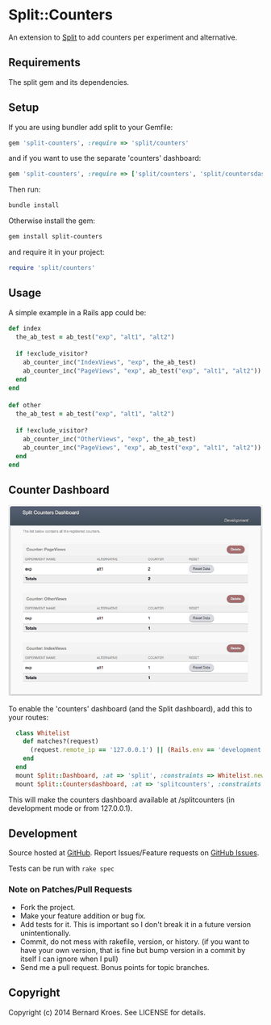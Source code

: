 # Split::Counters

An extension to [Split](http://github.com/andrew/split) to add counters per experiment and alternative.

## Requirements

The split gem and its dependencies.

## Setup

If you are using bundler add split to your Gemfile:

```ruby
gem 'split-counters', :require => 'split/counters'
```

and if you want to use the separate 'counters' dashboard:

```ruby
gem 'split-counters', :require => ['split/counters', 'split/countersdashboard']
```

Then run:

```bash
bundle install
```

Otherwise install the gem:

```bash
gem install split-counters
```

and require it in your project:

```ruby
require 'split/counters'
```

## Usage

A simple example in a Rails app could be:
```ruby
def index
  the_ab_test = ab_test("exp", "alt1", "alt2")

  if !exclude_visitor?
    ab_counter_inc("IndexViews", "exp", the_ab_test)
    ab_counter_inc("PageViews", "exp", ab_test("exp", "alt1", "alt2"))
  end
end

def other
  the_ab_test = ab_test("exp", "alt1", "alt2")

  if !exclude_visitor?
    ab_counter_inc("OtherViews", "exp", the_ab_test)
    ab_counter_inc("PageViews", "exp", ab_test("exp", "alt1", "alt2"))
  end
end
```

## Counter Dashboard

![Counters Dashboard](/screenshots/screenshot1.png?raw=true "Counters Dashboard")

To enable the 'counters' dashboard (and the Split dashboard), add this to your routes:

```ruby
  class Whitelist
    def matches?(request) 
      (request.remote_ip == '127.0.0.1') || (Rails.env == 'development')
    end
  end
  mount Split::Dashboard, :at => 'split', :constraints => Whitelist.new
  mount Split::Countersdashboard, :at => 'splitcounters', :constraints => Whitelist.new
```

This will make the counters dashboard available at /splitcounters (in development mode or from 127.0.0.1).

## Development

Source hosted at [GitHub](http://github.com/bernardkroes/split-counters).
Report Issues/Feature requests on [GitHub Issues](http://github.com/bernardkroes/split-counters/issues).

Tests can be run with `rake spec`

### Note on Patches/Pull Requests

 * Fork the project.
 * Make your feature addition or bug fix.
 * Add tests for it. This is important so I don't break it in a
   future version unintentionally.
 * Commit, do not mess with rakefile, version, or history.
   (if you want to have your own version, that is fine but bump version in a commit by itself I can ignore when I pull)
 * Send me a pull request. Bonus points for topic branches.

## Copyright

Copyright (c) 2014 Bernard Kroes. See LICENSE for details.

